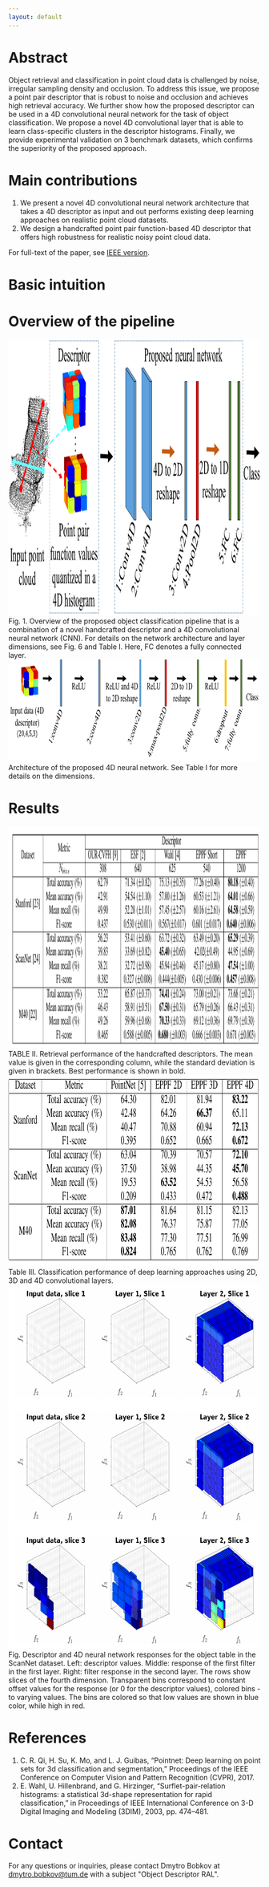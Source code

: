 ```yaml
---
layout: default
---
```


# Abstract

Object retrieval and classification in point cloud data is challenged by noise, irregular sampling density and occlusion. To address this issue, we propose a point pair descriptor that is robust to noise and occlusion and achieves high retrieval accuracy. We further show how the proposed descriptor can be used in a 4D convolutional neural network for the task of object classification. We propose a novel 4D convolutional layer that is able to learn class-specific clusters in the descriptor histograms. Finally, we provide experimental validation on 3 benchmark datasets, which confirms the superiority of the proposed approach.


# Main contributions

1. We present a novel 4D convolutional neural network architecture that takes a 4D descriptor as input and out performs existing deep learning approaches on realistic point cloud datasets.
2. We design a handcrafted point pair function-based 4D descriptor that offers high robustness for realistic noisy point cloud data.


 


For full-text of the paper, see <a href="https://doi.org/10.1109/LRA.2018.2792681">IEEE version</a>. 

# Basic intuition



# Overview of the pipeline

<img src="res/teaser_figure_revision.png" alt="Overview of the pipeline" width="1250" height="550">
Fig. 1. Overview of the proposed object classification pipeline that is a combination of a novel handcrafted descriptor and a 4D convolutional neural network (CNN). For details on the network architecture and layer dimensions, see Fig. 6 and Table I. Here, FC denotes a fully connected layer. 


<img src="res/neural_network_details_very_small.png" alt="Neural network architecture details" width="864" height="204">
Architecture of the proposed 4D neural network. See Table I for more details on the dimensions.


# Results


<img src="res/retrieval_results.png" alt="Retrieval results" width="1386" height="442">
TABLE II. Retrieval performance of the handcrafted descriptors. The mean value is given in the corresponding column, while
the standard deviation is given in brackets. Best performance is shown in bold.

<img src="res/deep_learning_results.png" alt="Retrieval results" width="901" height="381">
Table III. Classification performance of deep learning approaches using 2D, 3D and 4D convolutional layers.

<img src="res/intuition_deep_network.png" alt="Retrieval results" width="665" height="726">
Fig.  Descriptor and 4D neural network responses for the object table in the ScanNet dataset. Left: descriptor values. Middle: response of the first filter in the first layer. Right: filter response in the second layer. The rows show slices of the fourth dimension. Transparent bins correspond to constant offset values for the response (or 0 for the descriptor values), colored bins - to varying values. The bins are colored so that low values are shown in blue color, while high in red.


# References
1. C. R. Qi, H. Su, K. Mo, and L. J. Guibas, “Pointnet: Deep learning on point sets for 3d classification and segmentation,” Proceedings of the IEEE Conference on Computer Vision and Pattern Recognition (CVPR), 2017.
2. E. Wahl, U. Hillenbrand, and G. Hirzinger, “Surflet-pair-relation histograms: a statistical 3d-shape representation for rapid classification,” in Proceedings of IEEE International Conference on 3-D Digital Imaging and Modeling (3DIM), 2003, pp. 474–481.



# Contact
For any questions or inquiries, please contact Dmytro Bobkov at dmytro.bobkov@tum.de with a subject "Object Descriptor RAL".

